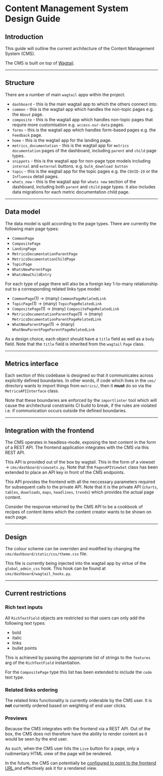 # Content Management System Design Guide

## Introduction

This guide will outline the current architecture of the Content Management System (CMS).

The CMS is built on top of [Wagtail](https://docs.wagtail.org/en/stable/).

---

## Structure

There are a number of main `wagtail` apps within the project.

- `dashboard` - this is the main wagtail app to which the others connect into.
- `common` - this is the wagtail app which handles the non-topic pages e.g. the `About` page.
- `composite` - this is the wagtail app which handles non-topic pages that require more customisation e.g. `access-our-data` pages.
- `forms` - this is the wagtail app which handles form-based pages e.g. the `Feedback` page.
- `home` - this is the wagtail app for the landing page.
- `metrics_documentation` - this is the wagtail app for `metrics documentation` pages of the dashboard, including `parent` and `child` page types.
- `snippets` - this is the wagtail app for non-page type models including `internal` and `external` buttons. e.g. `bulk_download button` 
- `topic` - this is the wagtail app for the topic pages e.g. the `COVID-19` or the `Influenza` detail pages.
- `whats_new` - this is the wagtail app for `whats new` section of the dashboard, including both `parent` and `child` page types.
it also includes data migrations for each metric documentation child page.
---

## Data model

The data model is split according to the page types.
There are currently the following main page types:

- `CommonPage`
- `CompositePage`
- `LandingPage`
- `MetricsDocumentationParentPage`
- `MetricsDocumentationChildPage`
- `TopicPage`
- `WhatsNewParentPage`
- `WhatsNewChildEntry`

For each type of page there will also be a foreign key 1-to-many relationship out to 
a corresponding related links type model:

- `CommonPage`(1) -> (many) `CommonPageRelatedLink`
- `TopicPage`(1) -> (many) `TopicPageRelatedLink`
- `CompositePage`(1) -> (many) `CompositePageRelatedLink`
- `MetricsDocumentationParentPage`(1) -> (many) `MetricsDocumentationParentPageRelatedLink`
- `WhatNewParentPage`(1) -> (many) `WhatNewParentPageParentPageRelatedLink`

As a design choice, each object should have a `title` field as well as a `body` field.
Note that the `title` field is inherited from the `wagtail` `Page` class.

---

## Metrics interface

Each section of this codebase is designed so that it communicates across explicitly defined boundaries.
In other words, if code which lives in the `cms/` directory wants to import things from `metrics/`, 
then it **must** do so via the `MetricsAPIInterface` class.

Note that these boundaries are enforced by the `importlinter` tool which will cause the architectural constraints CI 
build to break, if the rules are violated i.e. if communication occurs outside the defined boundaries.

---

## Integration with the frontend

The CMS operates in headless-mode, exposing the text content in the form of a REST API.
The frontend application integrates with the CMS via this REST API.

This API is provided out of the box by wagtail. 
This in the form of a viewset -> `cms/dashboard/viewsets.py`.
Note that the `PagesAPIViewSet` class has been extended to place an API key in front of the CMS endpoints.

This API provides the frontend with all the neccessary parameters required for subsequent calls to the private API.
Note that it is the private API (`charts`, `tables`, `downloads`, `maps`, `headlines`, `trends`) 
which provides the actual page content.

Consider the response returned by the CMS API to be a cookbook of recipes of content items which the content creator
wants to be shown on each page.

---

## Design

The colour scheme can be overriden and modified by changing the `cms/dashboard/static/css/theme.css` file.

This file is currently being injected into the wagtail app by virtue of the `global_admin_css` hook.
This hook can be found at `cms/dashboard/wagtail_hooks.py`.

---

## Current restrictions

### Rich text inputs

All `RichTextField` objects are restricted so that users can only add the following text types:
- bold
- italic
- links
- bullet points

This is achieved by passing the appropriate list of strings to the `features` arg of the `RichTextField` instantiation.

For the `CompositePage` type this list has been extended to include the `code` text type.

### Related links ordering

The related links functionality is currently orderable by the CMS user.
It is **not** currently ordered based on weighting of end user clicks.

### Previews

Because the CMS integrates with the frontend via a REST API. 
Out of the box, the CMS does not therefore have the ability to render content as it would be seen by the end user.

As such, when the CMS user hits the `Live` button for a page, only a rudimentary HTML view of the page will be rendered.

In the future, the CMS can potentially be 
[configured to point to the frontend URL ](https://github.com/torchbox/wagtail-headless-preview)
and effectively ask it for a rendered view.
